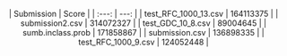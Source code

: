 <p align="center">
| Submission | Score |
| :---: | ---: |
| test_RFC_1000_13.csv | 164113375 |
| submission2.csv | 314072327 |
| test_GDC_10_8.csv | 89004645 |
| sumb.inclass.prob | 171858867 |
| submission.csv | 136898335 |
| test_RFC_1000_9.csv | 124052448 |
</p>